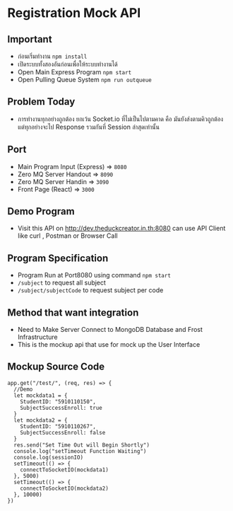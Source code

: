# Registration Mock API

## Important

- ก่อนเริ่มทำงาน `npm install`
- เปิดระบบทั้งสองอันก่อนเพื่อให้ระบบทำงานได้
- Open Main Express Program `npm start`
- Open Pulling Queue System `npm run outqueue`

## Problem Today

- การทำงานทุกอย่างถูกต้อง ยกเว้น Socket.io ที่ไม่เป็นไปตามคาด คือ มันยังส่งตามคิวถูกต้อง แต่ทุกอย่างจะไป Response รวมกันที่ Session ล่าสุดเท่านั้น

## Port

- Main Program Input (Express) => `8080`
- Zero MQ Server Handout => `8090`
- Zero MQ Server Handin => `3090`
- Front Page (React) => `3000`

## Demo Program

- Visit this API on http://dev.theduckcreator.in.th:8080 can use API Client like curl , Postman or Browser Call

## Program Specification

- Program Run at Port8080 using command `npm start`
- `/subject` to request all subject
- `/subject/subjectCode` to request subject per code

## Method that want integration

- Need to Make Server Connect to MongoDB Database and Frost Infrastructure
- This is the mockup api that use for mock up the User Interface

## Mockup Source Code

```
app.get("/test/", (req, res) => {
  //Demo
  let mockdata1 = {
    StudentID: "5910110150",
    SubjectSuccessEnroll: true
  }
  let mockdata2 = {
    StudentID: "5910110267",
    SubjectSuccessEnroll: false
  }
  res.send("Set Time Out will Begin Shortly")
  console.log("setTimeout Function Waiting")
  console.log(sessionIO)
  setTimeout(() => {
    connectToSocketIO(mockdata1)
  }, 5000)
  setTimeout(() => {
    connectToSocketIO(mockdata2)
  }, 10000)
})
```

